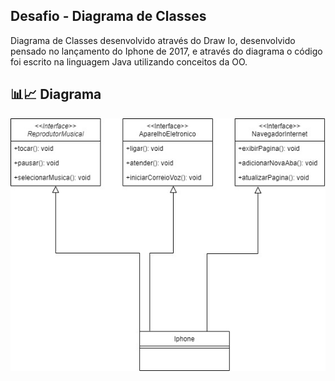 
## Desafio - Diagrama de Classes

Diagrama de Classes desenvolvido através do Draw Io, desenvolvido pensado no lançamento do Iphone de 2017, e através do diagrama o código foi escrito na linguagem Java utilizando conceitos da OO.

 



## 📊📈 Diagrama 


![Diagrama - Iphone](https://github.com/joaoribeiro03/desafio-diagrama-de-classes-iphone/raw/main/Diagrama%20Iphone.jpg)
